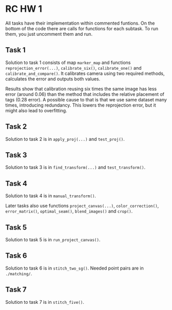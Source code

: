 # RC HW 1

All tasks have their implementation within commented funtions. On the bottom of the code there are calls for functions for each subtask. To run them, you just uncomment them and run.

## Task 1

Solution to task 1 consists of map `marker_map` and functions `reprojection_error(...)`, `calibrate_six()`, `calibrate_one()` and `calibrate_and_compare()`. It calibrates camera using two required methods, calculates the error and outputs both values.

Results show that calibration reusing six times the same image has less error (around 0.06) than the method that includes the relative placement of tags (0.28 error). A possible cause to that is that we use same dataset many times, introducing redundancy. This lowers the reprojection error, but it might also lead to overfitting.

## Task 2

Solution to task 2 is in `apply_proj(...)` and `test_proj()`.

## Task 3

Solution to task 3 is in `find_transform(...)` and `test_transform()`.

## Task 4

Solution to task 4 is in `manual_transform()`.

Later tasks also use functions `project_canvas(...)`, `color_correction()`, `error_matrix()`, `optimal_seam()`, `blend_images()` and `crop()`.

## Task 5

Solution to task 5 is in `run_project_canvas()`.

## Task 6

Solution to task 6 is in `stitch_two_sg()`. Needed point pairs are in `./matching/`.

## Task 7

Solution to task 7 is in `stitch_five()`.